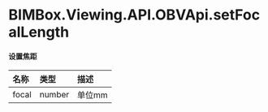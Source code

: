 #  BIMBox.Viewing.API.OBVApi.setFocalLength

####           设置焦距

| 名称 | 类型 | 描述 |
| :--- | :--- | :--- |
| focal | number | 单位mm |



